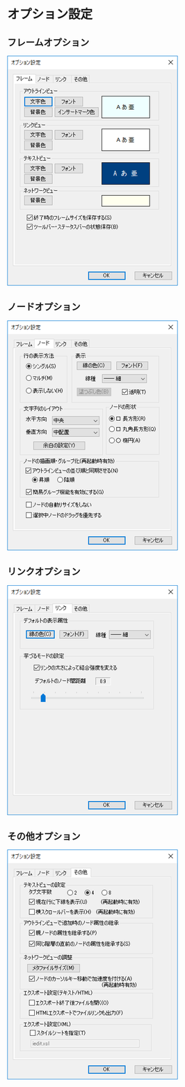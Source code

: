 # オプション設定

## フレームオプション

![](/images/option_frame.png)

## ノードオプション

![](/images/option_node.png)

## リンクオプション

![](/images/option_link.png)

## その他オプション

![](/images/option_other.png)
